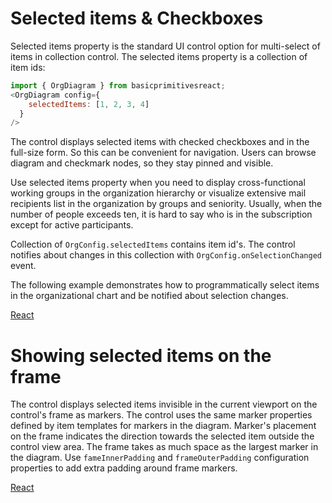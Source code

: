 # Selected items & Checkboxes
Selected items property is the standard UI control option for multi-select of items in collection control. The selected items property is a collection of item ids:

```JavaScript
import { OrgDiagram } from basicprimitivesreact;
<OrgDiagram config={
    selectedItems: [1, 2, 3, 4]
  }
/>
```

The control displays selected items with checked checkboxes and in the full-size form. So this can be convenient for navigation. Users can browse diagram and checkmark nodes, so they stay pinned and visible. 

Use selected items property when you need to display cross-functional working groups in the organization hierarchy or visualize extensive mail recipients list in the organization by groups and seniority. Usually, when the number of people exceeds ten, it is hard to say who is in the subscription except for active participants.

Collection of `OrgConfig.selectedItems` contains item id's. The control notifies about changes in this collection with `OrgConfig.onSelectionChanged` event.

The following example demonstrates how to programmatically select items in the organizational chart and be notified about selection changes.

[React](../src/Samples/SelectedItems.js)

# Showing selected items on the frame

The control displays selected items invisible in the current viewport on the control's frame as markers. The control uses the same marker properties defined by item templates for markers in the diagram. Marker's placement on the frame indicates the direction towards the selected item outside the control view area. The frame takes as much space as the largest marker in the diagram. Use `fameInnerPadding` and `frameOuterPadding` configuration properties to add extra padding around frame markers.

[React](../src/Samples/ShowFrame.js)
